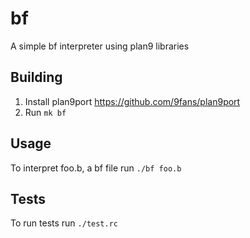 # bf
A simple bf interpreter using plan9 libraries

## Building
1. Install plan9port https://github.com/9fans/plan9port
2. Run `mk bf`

## Usage
To interpret foo.b, a bf file run 
`./bf foo.b`

## Tests
To run tests run `./test.rc`
